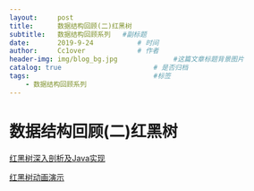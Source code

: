 ```yaml
---
layout:     post   				    
title:      数据结构回顾(二)红黑树
subtitle:   数据结构回顾系列   #副标题
date:       2019-9-24		   	# 时间
author:     Cc1over				# 作者
header-img: img/blog_bg.jpg              #这篇文章标题背景图片
catalog: true 						# 是否归档
tags:								#标签
    - 数据结构回顾系列
---
```


# 数据结构回顾(二)红黑树

[红黑树深入剖析及Java实现](https://tech.meituan.com/2016/12/02/redblack-tree.html)

[红黑树动画演示](https://www.cs.usfca.edu/~galles/visualization/RedBlack.html)